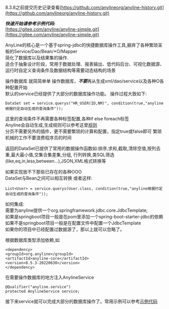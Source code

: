 8.3.8之前提交历史记录查看[https://github.com/anylineorg/anyline-history.git](https://github.com/anylineorg/anyline-history.git)

***快速开始请参考示例代码:***  
[https://gitee.com/anyline/anyline-simple.git](https://gitee.com/anyline/anyline-simple.git)


AnyLine的核心是一个基于spring-jdbc的快捷数据库操作工具,摒弃了各种繁琐呆板的Service/Dao/Bean/*O/Mapper  
简化了数据库以及结果集的操作.   
适合于抽象设计阶段，常用于数据处理、报表输出、低代码后台、可视化数据源、运行时自定义查询条件及数据结构等需要动态结构的场景

操作数据库 就简简单单 操作数据库，***不要***再从生成xml/dao/service以及各种O各种配置开始  
默认的service已经提供了大部分的数据库操作功能。
操作过程大致如下:
```
DataSet set = service.querys("HR_USER(ID,NM)", condition(true,"anyline根据约定自动生成的查询条件"));  
```
这里的查询条件不再需要各种标签配置,各种if else foreach标签  
Anyline会自动生成,生成规则可以参考这里[规则](https://gitee.com/anyline/anyline-simple.git)  
分页不需要另外的插件，更不需要繁琐的计算和配置，指定true或false即可
繁琐机械的工作不要浪费程序员的时间  

返回的DataSet已提供了常用的数据操作函数如:排序,求和,截取,清除空值,按列去重,最大最小值,交集合集差集,分组,
行列转换,类SQL筛选(like,eq,in,less,between...),JSON,XML格式转换等

如果实现放不下那些已存在的各种OOO  
DataSet与Bean之间可以相互转换 
或者这样:  
```
List<User> = service.querys(User.class, condition(true,"anyline根据约定自动生成的查询条件"));  
```
如何集成:  
需要为anyline提供一个org.springframework.jdbc.core.JdbcTemplate;  
如果是springboot项目一般是在pom里添加一个spring-boot-starter-jdbc的依赖  
如果不是springboot项目一般是在配置文件中配置一个JdbcTemplate  
如果你的项目中已经配置过数据源了，那以上就可以忽略了。  

根据数据库类型添加依赖,如
```
<dependency>
<groupId>org.anyline</groupId>
<artifactId>anyline-core</artifactId>
<version>8.5.3-20220630</version>
</dependency>
```
在需要操作数据库的地方注入AnylineService  
```
@Qualifier("anyline.service")
protected AnylineService service;
```
接下来service就可以完成大部分的数据库操作了。常用示例可以参考[示例代码](https://gitee.com/anyline/anyline-simple.git)